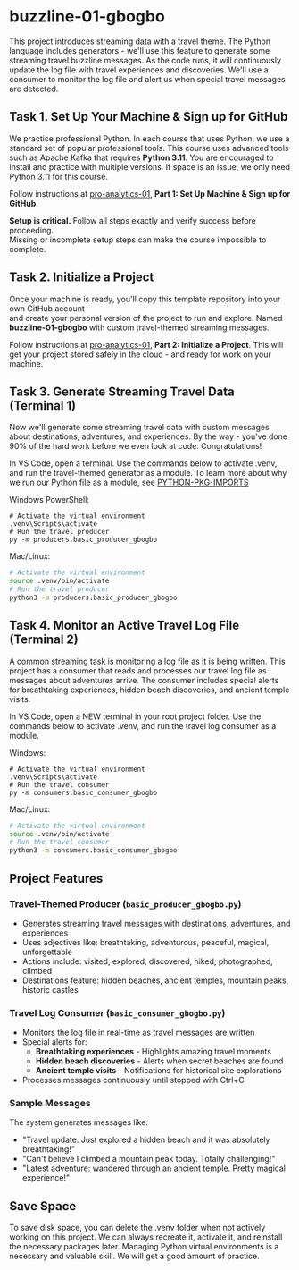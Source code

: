 

# buzzline-01-gbogbo

This project introduces streaming data with a travel theme. 
The Python language includes generators - we'll use this feature to generate some streaming travel buzzline messages. 
As the code runs, it will continuously update the log file with travel experiences and discoveries. 
We'll use a consumer to monitor the log file and alert us when special travel messages are detected. 

## Task 1. Set Up Your Machine & Sign up for GitHub

We practice professional Python. In each course that uses Python, we use a standard set of popular professional tools. 
This course uses advanced tools such as Apache Kafka that requires **Python 3.11**. 
You are encouraged to install and practice with multiple versions. 
If space is an issue, we only need Python 3.11 for this course. 

Follow instructions at [pro-analytics-01](https://github.com/denisecase/pro-analytics-01), **Part 1: Set Up Machine & Sign up for GitHub**.

**Setup is critical.** Follow all steps exactly and verify success before proceeding.  
Missing or incomplete setup steps can make the course impossible to complete.

## Task 2. Initialize a Project

Once your machine is ready, you'll copy this template repository into your own GitHub account  
and create your personal version of the project to run and explore. 
Named **buzzline-01-gbogbo** with custom travel-themed streaming messages.  

Follow instructions at [pro-analytics-01](https://github.com/denisecase/pro-analytics-01), **Part 2: Initialize a Project**.
This will get your project stored safely in the cloud - and ready for work on your machine. 

## Task 3. Generate Streaming Travel Data (Terminal 1)

Now we'll generate some streaming travel data with custom messages about destinations, adventures, and experiences. 
By the way - you've done 90% of the hard work before we even look at code. 
Congratulations!

In VS Code, open a terminal.
Use the commands below to activate .venv, and run the travel-themed generator as a module. 
To learn more about why we run our Python file as a module, see [PYTHON-PKG-IMPORTS](docs/PYTHON-PKG-IMPORTS.md) 

Windows PowerShell:

```shell
# Activate the virtual environment
.venv\Scripts\activate
# Run the travel producer
py -m producers.basic_producer_gbogbo
```

Mac/Linux:
```zsh
# Activate the virtual environment
source .venv/bin/activate
# Run the travel producer
python3 -m producers.basic_producer_gbogbo
```

## Task 4. Monitor an Active Travel Log File (Terminal 2)

A common streaming task is monitoring a log file as it is being written. 
This project has a consumer that reads and processes our travel log file as messages about adventures arrive. 
The consumer includes special alerts for breathtaking experiences, hidden beach discoveries, and ancient temple visits.

In VS Code, open a NEW terminal in your root project folder. 
Use the commands below to activate .venv, and run the travel log consumer as a module. 

Windows:
```shell
# Activate the virtual environment
.venv\Scripts\activate
# Run the travel consumer
py -m consumers.basic_consumer_gbogbo
```

Mac/Linux:
```zsh
# Activate the virtual environment
source .venv/bin/activate
# Run the travel consumer
python3 -m consumers.basic_consumer_gbogbo
```

## Project Features

### Travel-Themed Producer (`basic_producer_gbogbo.py`)
- Generates streaming travel messages with destinations, adventures, and experiences
- Uses adjectives like: breathtaking, adventurous, peaceful, magical, unforgettable
- Actions include: visited, explored, discovered, hiked, photographed, climbed
- Destinations feature: hidden beaches, ancient temples, mountain peaks, historic castles

### Travel Log Consumer (`basic_consumer_gbogbo.py`)
- Monitors the log file in real-time as travel messages are written
- Special alerts for:
  - **Breathtaking experiences** - Highlights amazing travel moments
  - **Hidden beach discoveries** - Alerts when secret beaches are found
  - **Ancient temple visits** - Notifications for historical site explorations
- Processes messages continuously until stopped with Ctrl+C

### Sample Messages
The system generates messages like:
- "Travel update: Just explored a hidden beach and it was absolutely breathtaking!"
- "Can't believe I climbed a mountain peak today. Totally challenging!"
- "Latest adventure: wandered through an ancient temple. Pretty magical experience!"

## Save Space
To save disk space, you can delete the .venv folder when not actively working on this project.
We can always recreate it, activate it, and reinstall the necessary packages later. 
Managing Python virtual environments is a necessary and valuable skill. 
We will get a good amount of practice. 

